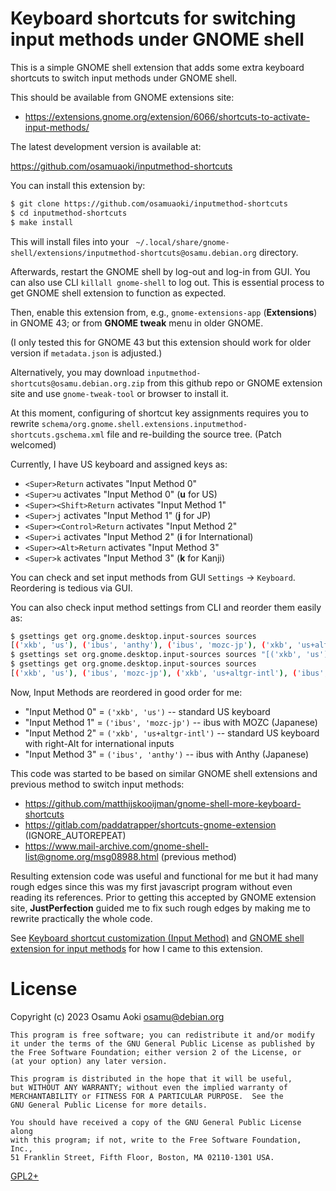 Keyboard shortcuts for switching input methods under GNOME shell
================================================================

This is a simple GNOME shell extension that adds some extra keyboard shortcuts
to switch input methods under GNOME shell.

This should be available from GNOME extensions site:

- https://extensions.gnome.org/extension/6066/shortcuts-to-activate-input-methods/

The latest development version is available at:

  https://github.com/osamuaoki/inputmethod-shortcuts

You can install this extension by:

```sh
$ git clone https://github.com/osamuaoki/inputmethod-shortcuts
$ cd inputmethod-shortcuts
$ make install
```

This will install files into your `
~/.local/share/gnome-shell/extensions/inputmethod-shortcuts@osamu.debian.org`
directory.

Afterwards, restart the GNOME shell by log-out and log-in from GUI.  You can
also use CLI `killall gnome-shell` to log out.  This is essential process to
get GNOME shell extension to function as expected.

Then, enable this extension from, e.g., `gnome-extensions-app` (**Extensions**)
in GNOME 43; or from **GNOME tweak** menu in older GNOME.

(I only tested this for GNOME 43 but this extension should work for older
version if `metadata.json` is adjusted.)

Alternatively, you may download `inputmethod-shortcuts@osamu.debian.org.zip`
from this github repo or GNOME extension site and use `gnome-tweak-tool` or
browser to install it.

At this moment, configuring of shortcut key assignments requires you to rewrite
`schema/org.gnome.shell.extensions.inputmethod-shortcuts.gschema.xml` file and
re-building the source tree.  (Patch welcomed)

Currently, I have US keyboard and assigned keys as:

- `<Super>Return` activates "Input Method 0"
- `<Super>u` activates "Input Method 0" (**u** for US)
- `<Super><Shift>Return` activates "Input Method 1"
- `<Super>j` activates "Input Method 1" (**j** for JP)
- `<Super><Control>Return` activates "Input Method 2"
- `<Super>i` activates "Input Method 2" (**i** for International)
- `<Super><Alt>Return` activates "Input Method 3"
- `<Super>k` activates "Input Method 3" (**k** for Kanji)

You can check and set input methods from GUI `Settings` -> `Keyboard`.  Reordering is tedious via GUI.

You can also check input method settings from CLI and reorder them easily as:

```sh
$ gsettings get org.gnome.desktop.input-sources sources
[('xkb', 'us'), ('ibus', 'anthy'), ('ibus', 'mozc-jp'), ('xkb', 'us+altgr-intl')]
$ gsettings set org.gnome.desktop.input-sources sources "[('xkb', 'us'), ('ibus', 'mozc-jp'), ('xkb', 'us+altgr-intl'), ('ibus', 'anthy')]"
$ gsettings get org.gnome.desktop.input-sources sources
[('xkb', 'us'), ('ibus', 'mozc-jp'), ('xkb', 'us+altgr-intl'), ('ibus', 'anthy')]
```

Now, Input Methods are reordered in good order for me:

- "Input Method 0" = `('xkb', 'us')` -- standard US keyboard
- "Input Method 1" = `('ibus', 'mozc-jp')` -- ibus with MOZC (Japanese)
- "Input Method 2" = `('xkb', 'us+altgr-intl')` -- standard US keyboard with right-Alt for international inputs
- "Input Method 3" = `('ibus', 'anthy')` -- ibus with Anthy (Japanese)

This code was started to be based on similar GNOME shell extensions and
previous method to switch input methods:
 - https://github.com/matthijskooijman/gnome-shell-more-keyboard-shortcuts
 - https://gitlab.com/paddatrapper/shortcuts-gnome-extension (IGNORE_AUTOREPEAT)
 - https://www.mail-archive.com/gnome-shell-list@gnome.org/msg08988.html (previous method)

Resulting extension code was useful and functional for me but it had many rough
edges since this was my first javascript program without even reading its
references. Prior to getting this accepted by GNOME extension site,
**JustPerfection** guided me to fix such rough edges by making me to rewrite
practically the whole code.

See [Keyboard shortcut customization (Input Method)](https://osamuaoki.github.io/en/2023/02/25/debian-usability-2023/#keyboard-shortcut-customization-input-method)
and [GNOME shell extension for input methods](https://osamuaoki.github.io/en/2023/06/19/gnome-im-1/)
for how I came to this extension.

License
=======
Copyright (c) 2023 Osamu Aoki <osamu@debian.org>

    This program is free software; you can redistribute it and/or modify
    it under the terms of the GNU General Public License as published by
    the Free Software Foundation; either version 2 of the License, or
    (at your option) any later version.

    This program is distributed in the hope that it will be useful,
    but WITHOUT ANY WARRANTY; without even the implied warranty of
    MERCHANTABILITY or FITNESS FOR A PARTICULAR PURPOSE.  See the
    GNU General Public License for more details.

    You should have received a copy of the GNU General Public License along
    with this program; if not, write to the Free Software Foundation, Inc.,
    51 Franklin Street, Fifth Floor, Boston, MA 02110-1301 USA.

[GPL2+](LICENSE)

